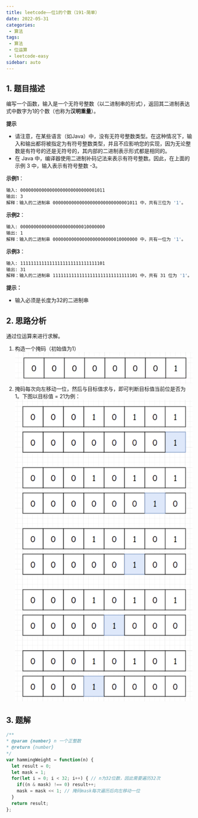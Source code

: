 ```yaml
---
title: leetcode——位1的个数（191-简单）
date: 2022-05-31
categories:
 - 算法
tags:
 - 算法
 - 位运算
 - leetcode-easy
sidebar: auto
--- 
```


## 1. 题目描述
编写一个函数，输入是一个无符号整数（以二进制串的形式），返回其二进制表达式中数字为1的个数（也称为**汉明重量**）。  

**提示**  
- 请注意，在某些语言（如Java）中，没有无符号整数类型。在这种情况下，输入和输出都将被指定为有符号整数类型，并且不应影响您的实现，因为无论整数是有符号的还是无符号的，其内部的二进制表示形式都是相同的。  
- 在 Java 中，编译器使用二进制补码记法来表示有符号整数。因此，在上面的 示例 3 中，输入表示有符号整数 -3。

**示例1**：  
```bash
输入: 00000000000000000000000000001011
输出: 3
解释：输入的二进制串 00000000000000000000000000001011 中，共有三位为 '1'。
```   

**示例2**：  
```bash
输入: 00000000000000000000000010000000
输出: 1
解释：输入的二进制串 00000000000000000000000010000000 中，共有一位为 '1'。
```  

**示例3**：  
```bash
输入: 11111111111111111111111111111101
输出: 31
解释：输入的二进制串 11111111111111111111111111111101 中，共有 31 位为 '1'。
```  

**提示：**   
- 输入必须是长度为32的二进制串

## 2. 思路分析
通过位运算来进行求解。  

1. 构造一个掩码（初始值为1）  
![](../images/algorithm-018.png)  
2. 掩码每次向左移动一位，然后与目标值求与，即可判断目标值当前位是否为1。下图以目标值 = 21为例：   
![](../images/algorithm-019.png)  


## 3. 题解  
```js
/**
* @param {number} n 一个正整数
* @return {number}
*/
var hammingWeight = function(n) {
  let result = 0;
  let mask = 1;
  for(let i = 0; i < 32; i++) { // n为32位数，因此需要遍历32次
    if((n & mask) !== 0) result++;
    mask = mask << 1; // 掩码mask每次遍历后向左移动一位
  }
  return result;
};
```
